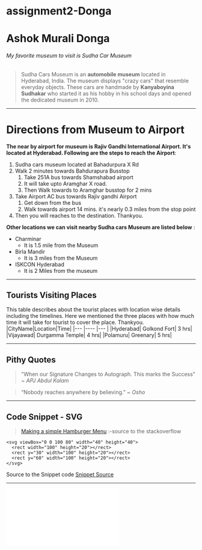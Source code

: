 # assignment2-Donga

# Ashok Murali Donga
###### My favorite museum to visit is Sudha Car Museum
> Sudha Cars Museum is an **automobile museum** located in Hyderabad, India. The museum displays "crazy cars" that resemble everyday objects. These cars are handmade by __Kanyaboyina Sudhakar__ who started it as his hobby in his school days and opened the dedicated museum in 2010.

-----
# Directions from Museum to Airport
 **The near by airport for museum is Rajiv Gandhi International Airport. It's located at Hyderabad. Following are the steps to reach the Airport**: 
1. Sudha cars museum located at Bahadurpura X Rd
2. Walk 2 minutes towards Bahdurapura Busstop
    1. Take 251A bus towards Shamshabad airport
    7. It will take upto Aramghar X road.
    6. Then Walk towards to Aramghar busstop for 2 mins
3. Take Airport AC bus towards Rajiv gandhi Airport
    1. Get down from the bus
    2. Walk towards airport 14 mins. it's nearly 0.3 miles from the stop point
4. Then you will reaches to the destination. Thankyou.

**Other locations we can visit nearby Sudha cars Museum are listed below** : 
* Charminar
    - It is 1.5 mile from the Museum
* Birla Mandir
    - It is 3 miles from the Museum
* ISKCON Hyderabad
    - It is 2 Miles from the museum

****
## Tourists Visiting Places
This table describes about the tourist places with location wise details including the timelines. Here we mentioned the three places with how much time it will take for tourist to cover the place. Thankyou.                                       
|CityName|Location|Time|
|---     |----    |--- |
|Hyderabad| Golkond Fort| 3 hrs|
|Vijayawad| Durgamma Temple| 4 hrs|
|Polamuru|  Greenary| 5 hrs|

----
## Pithy Quotes

> "When our Signature Changes to Autograph. This marks the Success" ~ *APJ Abdul Kalam*

> “Nobody reaches anywhere by believing.” ~ *Osho*

****
## Code Snippet - SVG

> [Making a simple Hamburger Menu](https://stackoverflow.com/questions/64264356/making-a-simple-hamburger-menu) :-source to the stackoverflow

```
<svg viewBox="0 0 100 80" width="40" height="40">
  <rect width="100" height="20"></rect>
  <rect y="30" width="100" height="20"></rect>
  <rect y="60" width="100" height="20"></rect>
</svg> 

```
Source to the Snippet code [Snippet Source](https://css-tricks.com/snippets/svg/svg-hamburger-menu/) 
 

****
![AboutMe](AboutMe.md)

